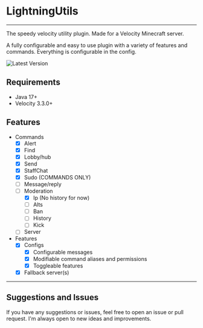 # LightningUtils

---

The speedy velocity utility plugin. Made for a Velocity Minecraft server.

A fully configurable and easy to use plugin with a variety of features and commands. Everything is configurable in the config.


![Latest Version](https://img.shields.io/github/v/release/LightningReflex/LightningUtils?style=flat-square)

## Requirements
- Java 17+
- Velocity 3.3.0+

## Features
- Commands
  - [X] Alert
  - [X] Find
  - [X] Lobby/hub
  - [X] Send
  - [X] StaffChat
  - [X] Sudo (COMMANDS ONLY)
  - [ ] Message/reply
  - [ ] Moderation
    - [X] Ip (No history for now)
    - [ ] Alts
    - [ ] Ban
    - [ ] History
    - [ ] Kick
  - [ ] Server

- Features
  - [X] Configs
    - [X] Configurable messages
    - [X] Modifiable command aliases and permissions
    - [X] Toggleable features
  - [X] Fallback server(s)

---

## Suggestions and Issues
If you have any suggestions or issues, feel free to open an issue or pull request. I'm always open to new ideas and improvements.